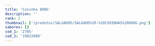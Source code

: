 ```yaml
---
title: 'Coxinha 800G'
description: ''
rank: 2
thumbnail: ['/produtos/SALGADOS/SALGADO%20-%20COXINHAS%20800G.png']
sabores: []
cod_1: '2705'
cod_2: '19022000'
---
```

